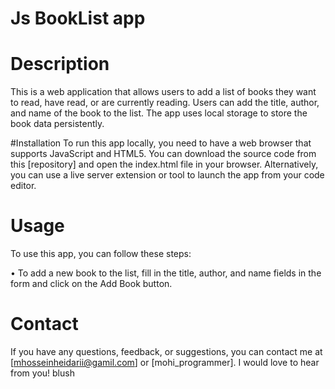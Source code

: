 # Js BookList app

# Description
This is a web application that allows users to add a list of books they want to read, have read, or are currently reading. Users can add the title, author, and name of the book to the list. The app uses local storage to store the book data persistently.

#Installation
To run this app locally, you need to have a web browser that supports JavaScript and HTML5. You can download the source code from this [repository] and open the index.html file in your browser. Alternatively, you can use a live server extension or tool to launch the app from your code editor.

# Usage
To use this app, you can follow these steps:

•  To add a new book to the list, fill in the title, author, and name fields in the form and click on the Add Book button.

# Contact
If you have any questions, feedback, or suggestions, you can contact me at [mhosseinheidarii@gamil.com] or [mohi_programmer]. I would love to hear from you! blush

